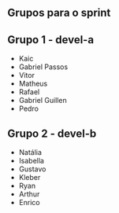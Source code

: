 ## Grupos para o sprint

## Grupo 1 - devel-a
- Kaic
- Gabriel Passos
- Vitor
- Matheus
- Rafael
- Gabriel Guillen
- Pedro

## Grupo 2 - devel-b
- Natália
- Isabella
- Gustavo
- Kleber
- Ryan
- Arthur
- Enrico


